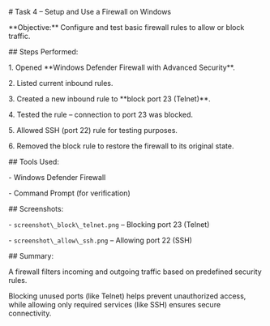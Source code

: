 \# Task 4 – Setup and Use a Firewall on Windows



\*\*Objective:\*\* Configure and test basic firewall rules to allow or block traffic.



\## Steps Performed:

1\. Opened \*\*Windows Defender Firewall with Advanced Security\*\*.

2\. Listed current inbound rules.

3\. Created a new inbound rule to \*\*block port 23 (Telnet)\*\*.

4\. Tested the rule – connection to port 23 was blocked.

5\. Allowed SSH (port 22) rule for testing purposes.

6\. Removed the block rule to restore the firewall to its original state.



\## Tools Used:

\- Windows Defender Firewall

\- Command Prompt (for verification)



\## Screenshots:

\- `screenshot\_block\_telnet.png` – Blocking port 23 (Telnet)

\- `screenshot\_allow\_ssh.png` – Allowing port 22 (SSH)



\## Summary:

A firewall filters incoming and outgoing traffic based on predefined security rules.  

Blocking unused ports (like Telnet) helps prevent unauthorized access, while allowing only required services (like SSH) ensures secure connectivity.



